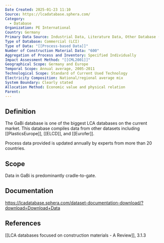```yaml
---
Date Created: 2025-01-23 11:10
Source: https://lcadatabase.sphera.com/
Category:
  - Database
Organization: PE International
Country: Germany
Primary Data Source: Industrial Data, Literature Data, Other Database (ELCD, IBU, etc.)
Type of Database: Commercial (LCI)
Type of Data: "[[Process-based Data]]"
Number of Construction Material Data: "600"
Aggregation of Process and Inventory: Specified Individually
Impact Assessment Method: "[[CML2001]]"
Geographical Scope: Germany and Europe
Temporal Scope: Annual average, 2005-2011
Technological Scope: Standard of Current Used Technology
Electricity Composition: National/regional average mix
System Boundary: Clearly stated
Allocation Method: Economic value and physical relation
Parent:
---
```

## Definition
The GaBi database is one of the biggest LCA databases on the current market. This database compiles data from other datasets including [[PlasticsEurope]], [[ELCD]], and [[Eurofer]]. 

Process data provided is updated annually by experts from more than 20 countries.

## Scope
Data in GaBi is predominantly cradle-to-gate.

## Documentation
https://lcadatabase.sphera.com/dataset-documentation-download/?download=Download+Data

## References
[[LCA databases focused on construction materials - A Review]], 3.1.3
